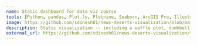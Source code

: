 ```yaml
---
name: Static dashboard for data viz course
tools: [Python, pandas, Plot.ly, Plotnine, Seaborn, ArcGIS Pro, Illustrator, Data visualization]
image: https://github.com/sdinesh01/news-deserts-visualization/blob/main/NewsDeserts_Dinesh.pdf
description: Static visualization -- including a waffle plot, dumbbell plot, line graph, choropleth map, and bar plot -- on the state of local news from various data sources.
external_url: https://github.com/sdinesh01/news-deserts-visualization/tree/main
---
```

